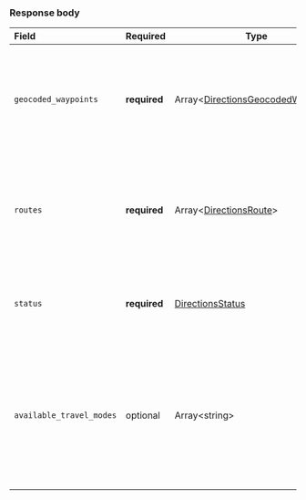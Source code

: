 <!--- This is a generated file, do not edit! -->
<!--- [START maps_http_schema_directionsresponse] -->
<h3 class="schema-object" id="DirectionsResponse">Response body</h3>

| Field                    | Required     | Type                                                                                                | Description                                                                                                                                                                                                                                                                                                                                                         |
| :----------------------- | ------------ | --------------------------------------------------------------------------------------------------- | ------------------------------------------------------------------------------------------------------------------------------------------------------------------------------------------------------------------------------------------------------------------------------------------------------------------------------------------------------------------- |
| `geocoded_waypoints`     | **required** | Array&lt;[DirectionsGeocodedWaypoint](#DirectionsGeocodedWaypoint "DirectionsGeocodedWaypoint")&gt; | <div class="ref-property-description"><p>Contains an array with details about the geocoding of origin, destination and waypoints.</p><p>See <a href="#DirectionsGeocodedWaypoint">DirectionsGeocodedWaypoint</a> for more information.</div>                                                                                                                        |
| `routes`                 | **required** | Array&lt;[DirectionsRoute](#DirectionsRoute "DirectionsRoute")&gt;                                  | <div class="ref-property-description"><p>Contains an array of routes from the origin to the destination. See Routes below. Routes consist of nested Legs and Steps.</p><p>See <a href="#DirectionsRoute">DirectionsRoute</a> for more information.</div>                                                                                                            |
| `status`                 | **required** | [DirectionsStatus](#DirectionsStatus "DirectionsStatus")                                            | <div class="ref-property-description"><p>Contains metadata on the request.</p><p>See <a href="#DirectionsStatus">DirectionsStatus</a> for more information.</div>                                                                                                                                                                                                   |
| `available_travel_modes` | optional     | Array&lt;string&gt;                                                                                 | <div class="nonref-property-description"><p>Contains an array of available travel modes. This field is returned when a request specifies a travel mode and gets no results. The array contains the available travel modes in the countries of the given set of waypoints. This field is not returned if one or more of the waypoints are 'via waypoints'.</p></div> |

<!--- [END maps_http_schema_directionsresponse] -->
